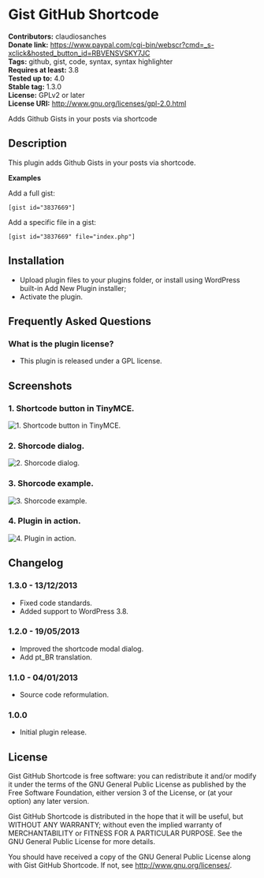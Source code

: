 # Gist GitHub Shortcode #
**Contributors:** claudiosanches  
**Donate link:** https://www.paypal.com/cgi-bin/webscr?cmd=_s-xclick&hosted_button_id=RBVENSVSKY7JC  
**Tags:** github, gist, code, syntax, syntax highlighter  
**Requires at least:** 3.8  
**Tested up to:** 4.0  
**Stable tag:** 1.3.0  
**License:** GPLv2 or later  
**License URI:** http://www.gnu.org/licenses/gpl-2.0.html  

Adds Github Gists in your posts via shortcode

## Description ##

This plugin adds Github Gists in your posts via shortcode.

**Examples**

Add a full gist:

	[gist id="3837669"]

Add a specific file in a gist:

	[gist id="3837669" file="index.php"]

## Installation ##

* Upload plugin files to your plugins folder, or install using WordPress built-in Add New Plugin installer;
* Activate the plugin.

## Frequently Asked Questions ##

### What is the plugin license? ###

* This plugin is released under a GPL license.

## Screenshots ##

### 1. Shortcode button in TinyMCE. ###
![1. Shortcode button in TinyMCE.](http://ps.w.org/gist-github-shortcode/assets/screenshot-1.png)

### 2. Shorcode dialog. ###
![2. Shorcode dialog.](http://ps.w.org/gist-github-shortcode/assets/screenshot-2.png)

### 3. Shorcode example. ###
![3. Shorcode example.](http://ps.w.org/gist-github-shortcode/assets/screenshot-3.png)

### 4. Plugin in action. ###
![4. Plugin in action.](http://ps.w.org/gist-github-shortcode/assets/screenshot-4.png)


## Changelog ##

### 1.3.0 - 13/12/2013 ###

* Fixed code standards.
* Added support to WordPress 3.8.

### 1.2.0 - 19/05/2013 ###

* Improved the shortcode modal dialog.
* Add pt_BR translation.

### 1.1.0 - 04/01/2013 ###

* Source code reformulation.

### 1.0.0 ###

* Initial plugin release.

## License ##

Gist GitHub Shortcode is free software: you can redistribute it and/or modify it under the terms of the GNU General Public License as published
by the Free Software Foundation, either version 3 of the License, or (at your option) any later version.

Gist GitHub Shortcode is distributed in the hope that it will be useful, but WITHOUT ANY WARRANTY; without even the implied warranty of
MERCHANTABILITY or FITNESS FOR A PARTICULAR PURPOSE. See the GNU General Public License for more details.

You should have received a copy of the GNU General Public License along with Gist GitHub Shortcode. If not, see <http://www.gnu.org/licenses/>.
